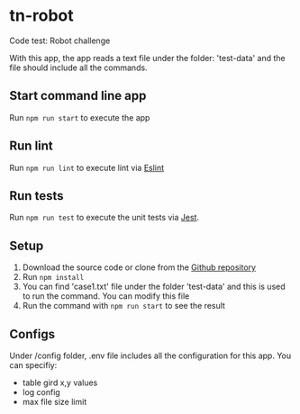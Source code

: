 # tn-robot

Code test: Robot challenge

With this app, the app reads a text file under the folder: 'test-data' and the file should include all the commands.

## Start command line app

Run `npm run start` to execute the app

## Run lint

Run `npm run lint` to execute lint via [Eslint](https://eslint.org/)

## Run tests

Run `npm run test` to execute the unit tests via [Jest](https://jestjs.io/).


## Setup
1. Download the source code or clone from the [Github repository](https://github.com/teppei-mcbi/tn-robot)
2. Run `npm install`
3. You can find 'case1.txt' file under the folder 'test-data' and this is used to run the command. You can modify this file
4. Run the command with `npm run start` to see the result

## Configs
Under /config folder, .env file includes all the configuration for this app. You can specifiy:
- table gird x,y values
- log config
- max file size limit